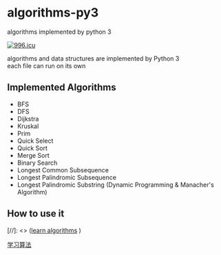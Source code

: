 # algorithms-py3
algorithms implemented by python 3

[![996.icu](https://img.shields.io/badge/link-996.icu-red.svg)](https://996.icu)   

algorithms and data structures are implemented by Python 3   
each file can run on its own

## Implemented Algorithms
* BFS
* DFS
* Dijkstra
* Kruskal
* Prim
* Quick Select
* Quick Sort
* Merge Sort
* Binary Search
* Longest Common Subsequence
* Longest Palindromic Subsequence
* Longest Palindromic Substring  (Dynamic Programming & Manacher's Algorithm)

## How to use it

[//]: <> ([learn algorithms](./learn_en.md)   )

[学习算法](./learn_zh.md)
